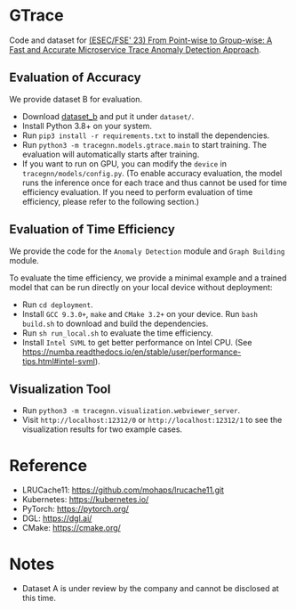 # GTrace
Code and dataset for [(ESEC/FSE' 23) From Point-wise to Group-wise: A Fast and Accurate
Microservice Trace Anomaly Detection Approach](https://netman.aiops.org/wp-content/uploads/2023/11/GTrace_FSE_Industry2023_upload.pdf).

## Evaluation of Accuracy
We provide dataset B for evaluation.
- Download [dataset_b](https://cloud.tsinghua.edu.cn/f/d7868566fb344541bb26/?dl=1) and put it under `dataset/`.
- Install Python 3.8+ on your system.
- Run `pip3 install -r requirements.txt` to install the dependencies.
- Run `python3 -m tracegnn.models.gtrace.main` to start training. The evaluation will automatically starts after training.
- If you want to run on GPU, you can modify the `device` in `tracegnn/models/config.py`.
(To enable accuracy evaluation, the model runs the inference once for each trace and thus cannot be used for time efficiency evaluation. If you need to perform evaluation of time efficiency, please refer to the following section.)

## Evaluation of Time Efficiency
We provide the code for the `Anomaly Detection` module and `Graph Building` module.

To evaluate the time efficiency, we provide a minimal example and a trained model that can be run directly on your local device without deployment:
- Run `cd deployment`.
- Install `GCC 9.3.0+`, `make` and `CMake 3.2+` on your device. Run `bash build.sh` to download and build the dependencies.
- Run `sh run_local.sh` to evaluate the time efficiency.
- Install `Intel SVML` to get better performance on Intel CPU. (See https://numba.readthedocs.io/en/stable/user/performance-tips.html#intel-svml).

## Visualization Tool
- Run `python3 -m tracegnn.visualization.webviewer_server`.
- Visit `http://localhost:12312/0` or `http://localhost:12312/1` to see the visualization results for two example cases.

# Reference
- LRUCache11: https://github.com/mohaps/lrucache11.git
- Kubernetes: https://kubernetes.io/
- PyTorch: https://pytorch.org/
- DGL: https://dgl.ai/
- CMake: https://cmake.org/

# Notes
- Dataset A is under review by the company and cannot be disclosed at this time.

